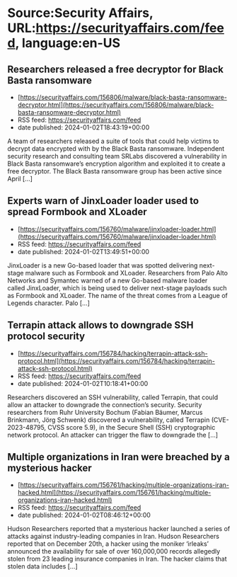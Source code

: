 # Source:Security Affairs, URL:https://securityaffairs.com/feed, language:en-US

## Researchers released a free decryptor for Black Basta ransomware
 - [https://securityaffairs.com/156806/malware/black-basta-ransomware-decryptor.html](https://securityaffairs.com/156806/malware/black-basta-ransomware-decryptor.html)
 - RSS feed: https://securityaffairs.com/feed
 - date published: 2024-01-02T18:43:19+00:00

A team of researchers released a suite of tools that could help victims to decrypt data encrypted with by the Black Basta ransomware. Independent security research and consulting team SRLabs discovered a vulnerability in Black Basta ransomware’s encryption algorithm and exploited it to create a free decryptor. The Black Basta ransomware group has been active since April [&#8230;]

## Experts warn of JinxLoader loader used to spread Formbook and XLoader
 - [https://securityaffairs.com/156760/malware/jinxloader-loader.html](https://securityaffairs.com/156760/malware/jinxloader-loader.html)
 - RSS feed: https://securityaffairs.com/feed
 - date published: 2024-01-02T13:49:51+00:00

JinxLoader is a new Go-based loader that was spotted delivering next-stage malware such as Formbook and XLoader. Researchers from Palo Alto Networks and Symantec warned of a new Go-based malware loader called JinxLoader, which is being used to deliver next-stage payloads such as Formbook and XLoader. The name of the threat comes from a League of Legends character. Palo [&#8230;]

## Terrapin attack allows to downgrade SSH protocol security
 - [https://securityaffairs.com/156784/hacking/terrapin-attack-ssh-protocol.html](https://securityaffairs.com/156784/hacking/terrapin-attack-ssh-protocol.html)
 - RSS feed: https://securityaffairs.com/feed
 - date published: 2024-01-02T10:18:41+00:00

Researchers discovered an SSH vulnerability, called Terrapin, that could allow an attacker to downgrade the connection&#8217;s security. Security researchers from Ruhr University Bochum (Fabian Bäumer, Marcus Brinkmann, Jörg Schwenk) discovered a vulnerability, called Terrapin (CVE-2023-48795, CVSS score 5.9), in the Secure Shell (SSH) cryptographic network protocol. An attacker can trigger the flaw to downgrade the [&#8230;]

## Multiple organizations in Iran were breached by a mysterious hacker
 - [https://securityaffairs.com/156761/hacking/multiple-organizations-iran-hacked.html](https://securityaffairs.com/156761/hacking/multiple-organizations-iran-hacked.html)
 - RSS feed: https://securityaffairs.com/feed
 - date published: 2024-01-02T08:46:12+00:00

Hudson Researchers reported that a mysterious hacker launched a series of attacks against industry-leading companies in Iran. Hudson Researchers reported that on December 20th, a hacker using the moniker &#8216;irleaks&#8217; announced the availability for sale of over 160,000,000 records allegedly stolen from 23 leading insurance companies in Iran. The hacker claims that stolen data includes [&#8230;]

